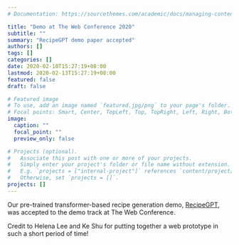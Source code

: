 ```yaml
---
# Documentation: https://sourcethemes.com/academic/docs/managing-content/

title: "Demo at The Web Conference 2020"
subtitle: ""
summary: "RecipeGPT demo paper accepted"
authors: []
tags: []
categories: []
date: 2020-02-10T15:27:19+08:00
lastmod: 2020-02-13T15:27:19+08:00
featured: false
draft: false

# Featured image
# To use, add an image named `featured.jpg/png` to your page's folder.
# Focal points: Smart, Center, TopLeft, Top, TopRight, Left, Right, BottomLeft, Bottom, BottomRight.
image:
  caption: ""
  focal_point: ""
  preview_only: false

# Projects (optional).
#   Associate this post with one or more of your projects.
#   Simply enter your project's folder or file name without extension.
#   E.g. `projects = ["internal-project"]` references `content/project/deep-learning/index.md`.
#   Otherwise, set `projects = []`.
projects: []
---
```

Our pre-trained transformer-based recipe generation demo, [RecipeGPT](https://recipegpt.org), was accepted to the demo track at The Web Conference.

Credit to Helena Lee and Ke Shu for putting together a web prototype in such a short period of time!